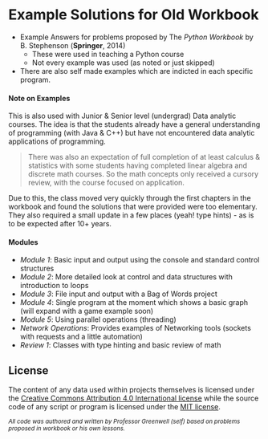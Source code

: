 # Example Solutions for Old Workbook

- Example Answers for problems proposed by The *Python Workbook* by B. Stephenson (**Springer**, 2014)
  - These were used in teaching a Python course
  - Not every example was used (as noted or just skipped)
- There are also self made examples which are indicted in each specific program.

#### Note on Examples
This is also used with Junior & Senior level (undergrad) Data analytic courses.
The idea is that the students already have a general understanding
of programming (with Java & C++) but have not encountered data analytic
applications of programming.

> There was also an expectation of full completion of at least calculus & statistics with some students having completed linear algebra and discrete math courses. So the math concepts only received a cursory review, with the course focused on application.

Due to this, the class moved very quickly through the first chapters in the 
workbook and found the solutions that were provided were too elementary. They also
required a small update in a few places (yeah! type hints) - as is to be expected after 10+ years.

#### Modules
- *Module 1*: Basic input and output using the console and standard control structures
- *Module 2*: More detailed look at control and data structures with introduction to loops
- *Module 3*: File input and output with a Bag of Words project
- *Module 4*: Single program at the moment which shows a basic graph (will expand with a game example soon)
- *Module 5*: Using parallel operations (threading)
- *Network Operations*: Provides examples of Networking tools (sockets with requests and a little automation)
- *Review 1*: Classes with type hinting and basic review of math

## License

The content of any data used within projects 
themselves is licensed under the 
[Creative Commons Attribution 4.0 International license](https://creativecommons.org/licenses/by/4.0/)
while the source code of any script or program 
is licensed under the [MIT license](LICENSE.md).

<small> 

*All code was authored and written by Professor Greenwell (self) based on 
problems proposed in workbook or his own lessons.*

</small>

